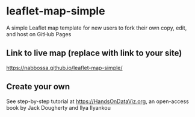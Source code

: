 # leaflet-map-simple
A simple Leaflet map template for new users to fork their own copy, edit, and host on GitHub Pages

## Link to live map (replace with link to your site)
https://nabbossa.github.io/leaflet-map-simple/

## Create your own
See step-by-step tutorial at https://HandsOnDataViz.org, an open-access book by Jack Dougherty and Ilya Ilyankou
